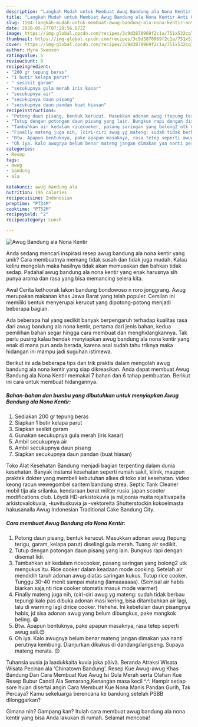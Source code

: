 ```yaml
---
description: "Langkah Mudah untuk Membuat Awug Bandung ala Nona Kentir Anti Gagal"
title: "Langkah Mudah untuk Membuat Awug Bandung ala Nona Kentir Anti Gagal"
slug: 1594-langkah-mudah-untuk-membuat-awug-bandung-ala-nona-kentir-anti-gagal
date: 2020-05-27T07:28:56.672Z
image: https://img-global.cpcdn.com/recipes/3c9d3870969f2c1a/751x532cq70/awug-bandung-ala-nona-kentir-foto-resep-utama.jpg
thumbnail: https://img-global.cpcdn.com/recipes/3c9d3870969f2c1a/751x532cq70/awug-bandung-ala-nona-kentir-foto-resep-utama.jpg
cover: https://img-global.cpcdn.com/recipes/3c9d3870969f2c1a/751x532cq70/awug-bandung-ala-nona-kentir-foto-resep-utama.jpg
author: Myra Swanson
ratingvalue: 5
reviewcount: 8
recipeingredient:
- "200 gr tepung beras"
- "1 butir kelapa parut"
- " sesikit garam"
- "secukupnya gula merah iris kasar"
- "secukupnya air"
- "secukupnya daun pisang"
- "secukupnya daun pandan buat hiasan"
recipeinstructions:
- "Potong daun pisang, bentuk kerucut. Masukkan adonan awug (tepung terigu, garam, kelapa parut) diselingi gula merah. Tuang air sedikit."
- "Tutup dengan potongan daun pisang yang lain. Bungkus rapi dengan disemat lidi."
- "Tambahkan air kedalam ricecooker, pasang saringan yang bolong2 utk mengukus itu. Rice cooker dalam keadaan mode cooking. Setelah air mendidih taruh adonan awug diatas saringan kukus. Tutup rice cooker. Tunggu 30-40 menit sampai matang (lamaaaaaaa). (Semisal air habis biarkan saja,nti rice cooker otomatis masuk mode warmer)"
- "Finally mateng juga nih, (ciri-ciri awug yg mateng: sudah tidak berbau tepung) kalo pas dibuka adonan masi kering, bisa ditambahkan air lagi, lalu di warming lagi dirice cooker. Hehehe. Ini kebetulan daun pisangnya habis, jd sisa adonan awug yang belum dibungkus, pake mangkok beling. 😁"
- "Btw. Apapun bentuknya, pake apapun masaknya, rasa tetep seperti awug asli.😊"
- "Oh iya. Kalo awugnya belum benar mateng jangan dimakan yaa nanti perutnya kembung. Dianjurkan dikukus di dandang/langseng. Supaya mateng merata. 😊"
categories:
- Resep
tags:
- awug
- bandung
- ala

katakunci: awug bandung ala 
nutrition: 195 calories
recipecuisine: Indonesian
preptime: "PT34M"
cooktime: "PT52M"
recipeyield: "2"
recipecategory: Lunch

---
```



![Awug Bandung ala Nona Kentir](https://img-global.cpcdn.com/recipes/3c9d3870969f2c1a/751x532cq70/awug-bandung-ala-nona-kentir-foto-resep-utama.jpg)

Anda sedang mencari inspirasi resep awug bandung ala nona kentir yang unik? Cara membuatnya memang tidak susah dan tidak juga mudah. Kalau keliru mengolah maka hasilnya tidak akan memuaskan dan bahkan tidak sedap. Padahal awug bandung ala nona kentir yang enak harusnya sih punya aroma dan rasa yang bisa memancing selera kita.

Awal Cerita kethoorak lakon bandung bondowoso n roro jonggrang. Awug merupakan makanan khas Jawa Barat yang telah populer. Cemilan ini memiliki bentuk menyerupai kerucut yang dipotong-potong menjadi beberapa bagian.

Ada beberapa hal yang sedikit banyak berpengaruh terhadap kualitas rasa dari awug bandung ala nona kentir, pertama dari jenis bahan, kedua pemilihan bahan segar hingga cara membuat dan menghidangkannya. Tak perlu pusing kalau hendak menyiapkan awug bandung ala nona kentir yang enak di mana pun anda berada, karena asal sudah tahu triknya maka hidangan ini mampu jadi suguhan istimewa.


Berikut ini ada beberapa tips dan trik praktis dalam mengolah awug bandung ala nona kentir yang siap dikreasikan. Anda dapat membuat Awug Bandung ala Nona Kentir memakai 7 bahan dan 6 tahap pembuatan. Berikut ini cara untuk membuat hidangannya.

<!--inarticleads1-->

##### Bahan-bahan dan bumbu yang dibutuhkan untuk menyiapkan Awug Bandung ala Nona Kentir:

1. Sediakan 200 gr tepung beras
1. Siapkan 1 butir kelapa parut
1. Siapkan  sesikit garam
1. Gunakan secukupnya gula merah (iris kasar)
1. Ambil secukupnya air
1. Ambil secukupnya daun pisang
1. Siapkan secukupnya daun pandan (buat hiasan)


Toko Alat Kesehatan Bandung menjadi bagian terpenting dalam dunia kesehatan. Banyak instansi kesehatan seperti rumah sakit, klinik, maupun praktek dokter yang membeli kebutuhan alkes di toko alat kesehatan. video keong racun wewegombel saritem bandung strea. Septic Tank Cleaner mobil tija ala srilanka. kendaraan berat militer rusia. japan scooter modifications club. Löydä HD-arkistokuvia ja miljoonia muita rojaltivapaita arkistovalokuvia, -kuvituskuvia ja -vektoreita Shutterstockin kokoelmasta hakusanalla Awug Indonesian Traditional Cake Bandung City. 

<!--inarticleads2-->

##### Cara membuat Awug Bandung ala Nona Kentir:

1. Potong daun pisang, bentuk kerucut. Masukkan adonan awug (tepung terigu, garam, kelapa parut) diselingi gula merah. Tuang air sedikit.
1. Tutup dengan potongan daun pisang yang lain. Bungkus rapi dengan disemat lidi.
1. Tambahkan air kedalam ricecooker, pasang saringan yang bolong2 utk mengukus itu. Rice cooker dalam keadaan mode cooking. Setelah air mendidih taruh adonan awug diatas saringan kukus. Tutup rice cooker. Tunggu 30-40 menit sampai matang (lamaaaaaaa). (Semisal air habis biarkan saja,nti rice cooker otomatis masuk mode warmer)
1. Finally mateng juga nih, (ciri-ciri awug yg mateng: sudah tidak berbau tepung) kalo pas dibuka adonan masi kering, bisa ditambahkan air lagi, lalu di warming lagi dirice cooker. Hehehe. Ini kebetulan daun pisangnya habis, jd sisa adonan awug yang belum dibungkus, pake mangkok beling. 😁
1. Btw. Apapun bentuknya, pake apapun masaknya, rasa tetep seperti awug asli.😊
1. Oh iya. Kalo awugnya belum benar mateng jangan dimakan yaa nanti perutnya kembung. Dianjurkan dikukus di dandang/langseng. Supaya mateng merata. 😊


Tuhansia uusia ja laadukkaita kuvia joka päivä. Beranda Atraksi Wisata Wisata Pecinan ala &#39;Chinatown Bandung&#39;. Resep Kue Awug-awug Khas Bandung Dan Cara Membuat Kue Awug Isi Gula Merah serta Olahan Kue Resep Bubur Candil Ala Semarang,Kenangan masa kecil ^.^. Hampir setiap sore hujan disertai angin Cara Membuat Kue Nona Manis Pandan Gurih, Tak Percaya? Kamu sekeluarga berencana ke bandung setelah PSBB dilonggarkan? 

Gimana nih? Gampang kan? Itulah cara membuat awug bandung ala nona kentir yang bisa Anda lakukan di rumah. Selamat mencoba!
